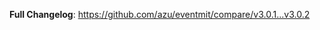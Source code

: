 <!-- Release notes generated using configuration in .github/release.yml at master -->



**Full Changelog**: https://github.com/azu/eventmit/compare/v3.0.1...v3.0.2
